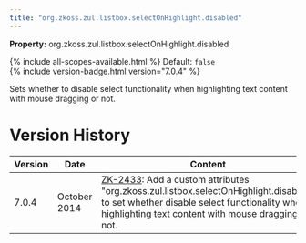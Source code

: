 ```yaml
---
title: "org.zkoss.zul.listbox.selectOnHighlight.disabled"
---
```


**Property:** 
org.zkoss.zul.listbox.selectOnHighlight.disabled

{% include all-scopes-available.html %}
Default: `false`  
{% include version-badge.html version="7.0.4" %}

Sets whether to disable select functionality when highlighting text
content with mouse dragging or not.

# Version History

| Version | Date         | Content                                                                                                                                                                                                                               |
|---------|--------------|---------------------------------------------------------------------------------------------------------------------------------------------------------------------------------------------------------------------------------------|
| 7.0.4   | October 2014 | [ZK-2433](http://tracker.zkoss.org/browse/ZK-2433): Add a custom attributes "org.zkoss.zul.listbox.selectOnHighlight.disabled" to set whether disable select functionality when highlighting text content with mouse dragging or not. |
